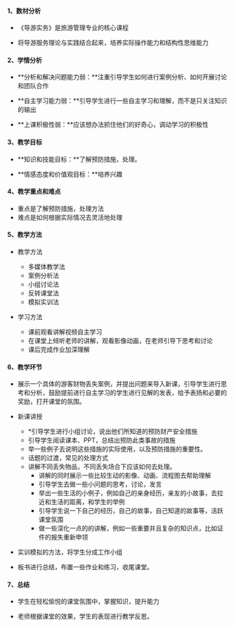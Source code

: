#### 1、数材分析

+ 《导游实务》是旅游管理专业的核心课程

+ 将导游服务理论与实践结合起来，培养实际操作能力和结构性思维能力

 

#### 2、学情分析

+ **分析和解决问题能力弱：**注重引导学生如何进行案例分析、如何开展讨论和团队合作

+ **自主学习能力弱：**引导学生进行一些自主学习和理解，而不是只关注知识的输出

+ **上课积极性弱：**应该想办法抓住他们的好奇心，调动学习的积极性

 

#### 3、教学目标

+ **知识和技能目标：**了解预防措施，处理。

+ **情感态度和价值观目标：**培养兴趣

 

#### 4、教学重点和难点

+ 重点是了解预防措施，处理方法
+ 难点是如何根据实际情况去灵活地处理

 

#### 5、教学方法

+ 教学方法
  + 多媒体教学法
  + 案例分析法
  + 小组讨论法
  + 反转课堂法
  + 模拟实训法

+ 学习方法
  + 课前观看讲解视频自主学习
  + 在课堂上倾听老师的讲解，观看影像动画，在老师引导下思考和讨论
  + 课后完成作业加深理解

 

#### 6、教学环节

+ 展示一个具体的游客财物丢失案例，并提出问题来导入新课，引导学生进行思考和分析，鼓励提前进行自主学习的学生进行见解的发表，给予表扬和必要的奖励，打开课堂的氛围。

+ 新课讲授
  + *引导学生进行小组讨论，说出他们所知道的预防财产安全措施
  + 引导学生阅读课本、PPT，总结出预防此类事故的措施
  + 举一些例子去说明这些措施的实际使用，以及预防措施的重要性。
  + 话题的过渡，常见的处理方式
  + 讲解不同丢失物品，不同丢失场合下应该如何去处理。
    + 讲解的同时展示一些比较生动的影像、动画、流程图去帮助理解
    + 引导学生去做一些小问题的思考，讨论，发言
    + 举出一些生活的小例子，例如自己的亲身经历，亲友的小故事，去拉近和生活的距离，和学生的举例
    + 引导学生说一下自己的经历，自己的故事，自己知道的故事等，活跃课堂氛围
    + 做一些深化一点的的讲解，例如一些重要并且复杂的知识点，比如证件的报失重新申领

+ 实训模拟的方法，将学生分成工作小组

+ 板书进行总结，布置一些作业和练习，收尾课堂。

 

#### 7、总结

+ 学生在轻松愉悦的课堂氛围中，掌握知识，提升能力

+ 老师根据课堂的效果，学生的表现进行教学反思。



 
